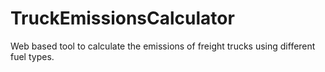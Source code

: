 # TruckEmissionsCalculator
Web based tool to calculate the emissions of freight trucks using different fuel types.
